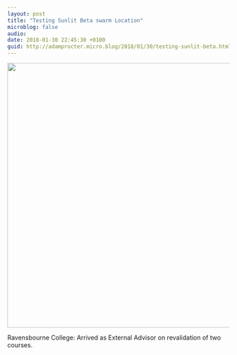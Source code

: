 ```yaml
---
layout: post
title: "Testing Sunlit Beta swarm Location"
microblog: false
audio: 
date: 2018-01-30 22:45:30 +0100
guid: http://adamprocter.micro.blog/2018/01/30/testing-sunlit-beta.html
---
```




<img src="http://discursive.adamprocter.co.uk/uploads/2018/fc9ff1d121.jpg" width="600" height="600" style="height: auto;" />

Ravensbourne College: Arrived as External Advisor on revalidation of two courses.


